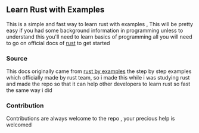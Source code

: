 ## Learn Rust with Examples

This is a simple and fast way to learn rust with examples , This will be pretty easy if you had some background information in programming unless to understand this you'll need to learn basics of programming all you will need to go on official docs of [rust](https://www.rust-lang.org/) to get started

### Source
This docs originally came from [rust by examples](https://doc.rust-lang.org/stable/rust-by-example/) the step by step examples which officially made by rust team, so i made this while i was studying rust and made the repo so that it can help other developers to learn rust so fast the same way i did


### Contribution
Contributions are always welcome to the repo , your precious help is welcomed
